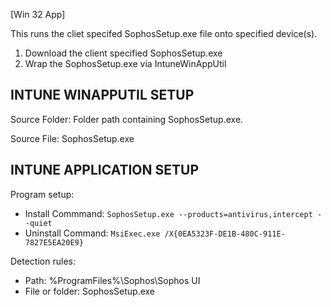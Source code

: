 [Win 32 App]

This runs the cliet specifed SophosSetup.exe file onto specified device(s).  
1. Download the client specified SophosSetup.exe
2. Wrap the SophosSetup.exe via IntuneWinAppUtil

**INTUNE WINAPPUTIL SETUP**
---------------------
Source Folder: Folder path containing SophosSetup.exe. 

Source File: SophosSetup.exe

**INTUNE APPLICATION SETUP**
----------------------------
Program setup:
- Install Commmand: ```SophosSetup.exe --products=antivirus,intercept --quiet```
- Uninstall Command: ```MsiExec.exe /X{0EA5323F-DE1B-480C-911E-7827E5EA20E9}```

Detection rules:
- Path: %ProgramFiles%\Sophos\Sophos UI
- File or folder: SophosSetup.exe